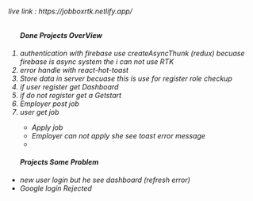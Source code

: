 <h6>live link : https://jobboxrtk.netlify.app/<h6/>


<ol>
<h4>Done Projects OverView</h4>
<li>authentication with firebase use createAsyncThunk (redux) becuase firebase is async system the i can not use RTK</li>
<li>error handle with react-hot-toast</li>
<li>Store data in server becuase this is use for register role checkup</li>
<li>if user register get Dashboard </li>
<li>if do not register get a Getstart </li>
<li>Employer post job</li>
<li>user get job </li>
<ul>

<li>Apply job </li>
<li>Employer can not apply she see toast error message</li>
<li> </li>

</ul>


</ol>


<ul>
<h4>Projects Some Problem</h4>
<li>new user login but he see dashboard (refresh error) </li>
<li>Google login Rejected  </li>
</ul>
